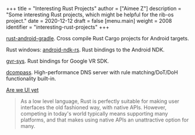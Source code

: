 +++
title = "Interesting Rust Projects"
author = ["Aimee Z"]
description = "Some interesting Rust projects, which might be helpful for the rib-os project."
date = 2020-12-12
draft = false
[menu.main]
  weight = 2008
  identifier = "interesting-rust-projects"
+++

[rust-android-gradle](https://github.com/mozilla/rust-android-gradle). Cross compile Rust Cargo projects for Android targets.

Rust windows: [android-ndk-rs](https://github.com/rust-windowing/android-ndk-rs). Rust bindings to the Android NDK.

[gvr-sys](https://github.com/MortimerGoro/gvr-sys). Rust bindings for Google VR SDK.

[dcompass](https://github.com/LEXUGE/dcompass). High-performance DNS server with rule matching/DoT/DoH functionality built-in.

[Are we UI yet](https://www.areweguiyet.com/)

> As a low level language, Rust is perfectly suitable for making user interfaces the old fashioned way, with native APIs. However, competing in today's world typically means supporting many platforms, and that makes using native APIs an unattractive option for many.
